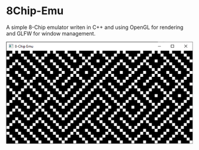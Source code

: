 # 8Chip-Emu

A simple 8-Chip emulator writen in C++ and using OpenGL for rendering and GLFW for window management.
<p align="center">
      <img src="Docs/Images/Maze.png">
</p>
